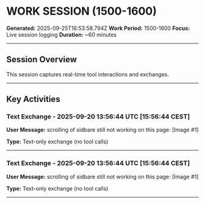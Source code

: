 # WORK SESSION (1500-1600)

**Generated:** 2025-09-25T16:53:58.794Z
**Work Period:** 1500-1600
**Focus:** Live session logging
**Duration:** ~60 minutes

---

## Session Overview

This session captures real-time tool interactions and exchanges.

---

## Key Activities

### Text Exchange - 2025-09-20 13:56:44 UTC [15:56:44 CEST]

**User Message:** scrolling of sidbare still not working on this page: [Image #1]

**Type:** Text-only exchange (no tool calls)

---

### Text Exchange - 2025-09-20 13:56:44 UTC [15:56:44 CEST]

**User Message:** scrolling of sidbare still not working on this page: [Image #1]

**Type:** Text-only exchange (no tool calls)

---

